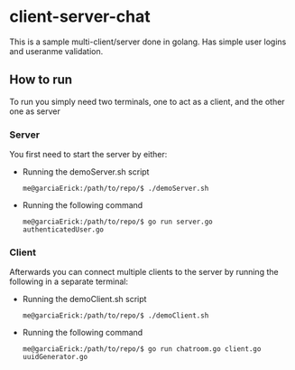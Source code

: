 # client-server-chat
This is a sample multi-client/server done in golang. Has simple user logins and useranme validation. 

## How to run 
To run you simply need two terminals, one to act as a client, and the other one as server

### Server
You first need to start the server by either:
* Running the demoServer.sh script
    ```console
    me@garciaErick:/path/to/repo/$ ./demoServer.sh
    ```
* Running the following command
    ```console
    me@garciaErick:/path/to/repo/$ go run server.go authenticatedUser.go
    ```

### Client
Afterwards you can connect multiple clients to the server by
running the following in a separate terminal:
* Running the demoClient.sh script
    ```console
    me@garciaErick:/path/to/repo/$ ./demoClient.sh
    ```
* Running the following command
    ```console
    me@garciaErick:/path/to/repo/$ go run chatroom.go client.go  uuidGenerator.go
    ```
